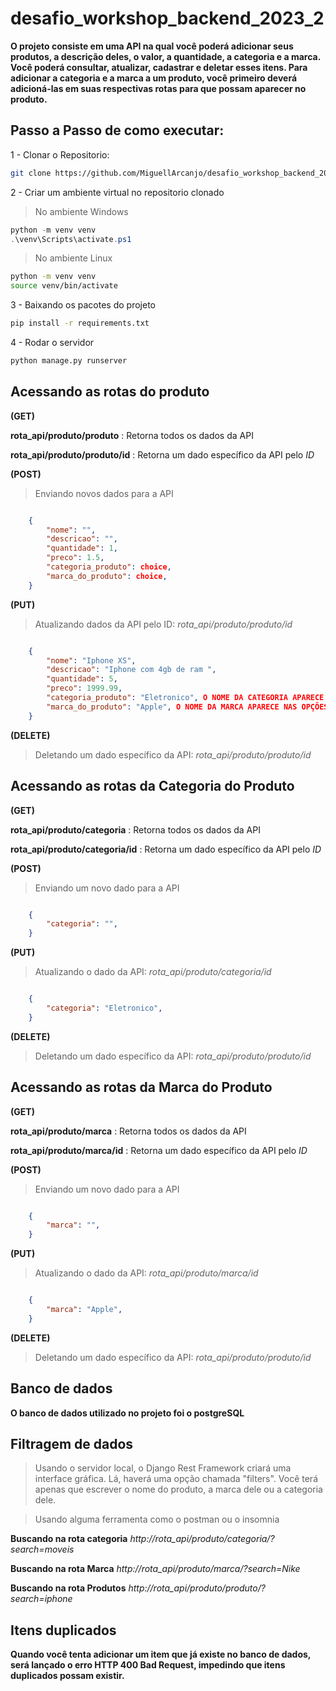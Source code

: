 # desafio_workshop_backend_2023_2

**O projeto consiste em uma API na qual você poderá adicionar seus produtos, a descrição deles, o valor, a quantidade, a categoria e a marca. Você poderá consultar, atualizar, cadastrar e deletar esses itens. Para adicionar a categoria e a marca a um produto, você primeiro deverá adicioná-las em suas respectivas rotas para que possam aparecer no produto.**

## Passo a Passo de como executar:

1 - Clonar o Repositorio:
```bash
git clone https://github.com/MiguellArcanjo/desafio_workshop_backend_2023_2.git
```

2 - Criar um ambiente virtual no repositorio clonado 
> No ambiente Windows
```ps1
python -m venv venv
.\venv\Scripts\activate.ps1
```

> No ambiente Linux
```bash
python -m venv venv
source venv/bin/activate
```

3 - Baixando os pacotes do projeto
```bash
pip install -r requirements.txt
```

4 - Rodar o servidor 
```bash
python manage.py runserver
```

## Acessando as rotas do produto

**(GET)** 

**rota_api/produto/produto** : Retorna todos os dados da API 

**rota_api/produto/produto/id** : Retorna um dado específico da API pelo *ID*

**(POST)**
> Enviando novos dados para a API
```json

    {
        "nome": "",
        "descricao": "",
        "quantidade": 1,
        "preco": 1.5,
        "categoria_produto": choice,
        "marca_do_produto": choice,
    }

```

**(PUT)**
> Atualizando dados da API pelo ID: *rota_api/produto/produto/id*
```json

    {
        "nome": "Iphone XS",
        "descricao": "Iphone com 4gb de ram ",
        "quantidade": 5,
        "preco": 1999.99,
        "categoria_produto": "Eletronico", O NOME DA CATEGORIA APARECE NAS OPÇÕES DE ESCOLHA APÓS INSERIR NA ROTA DE CATEGORIAS
        "marca_do_produto": "Apple", O NOME DA MARCA APARECE NAS OPÇÕES DE ESCOLHA APÓS INSERIR NA ROTA DE MARCAS
    }

```

**(DELETE)**
> Deletando um dado específico da API: *rota_api/produto/produto/id*


## Acessando as rotas da Categoria do Produto

**(GET)**

**rota_api/produto/categoria** : Retorna todos os dados da API 

**rota_api/produto/categoria/id** : Retorna um dado específico da API pelo *ID*

**(POST)**
> Enviando um novo dado para a API
```json

    {
        "categoria": "",
    }

```

**(PUT)**
> Atualizando o dado da API: *rota_api/produto/categoria/id*
```json

    {
        "categoria": "Eletronico",
    }

```

**(DELETE)**
> Deletando um dado específico da API: *rota_api/produto/produto/id*

## Acessando as rotas da Marca do Produto

**(GET)**

**rota_api/produto/marca** : Retorna todos os dados da API 

**rota_api/produto/marca/id** : Retorna um dado específico da API pelo *ID*

**(POST)**
> Enviando um novo dado para a API
```json

    {
        "marca": "",
    }

```

**(PUT)**
> Atualizando o dado da API: *rota_api/produto/marca/id*
```json

    {
        "marca": "Apple",
    }

```

**(DELETE)**
> Deletando um dado específico da API: *rota_api/produto/produto/id*


## Banco de dados

**O banco de dados utilizado no projeto foi o postgreSQL**

## Filtragem de dados

> Usando o servidor local, o Django Rest Framework criará uma interface gráfica. Lá, haverá uma opção chamada "filters". Você terá apenas que escrever o nome do produto, a marca dele ou a categoria dele.

> Usando alguma ferramenta como o postman ou o insomnia 

**Buscando na rota categoria**
*http://rota_api/produto/categoria/?search=moveis*

**Buscando na rota Marca**
*http://rota_api/produto/marca/?search=Nike*

**Buscando na rota Produtos**
*http://rota_api/produto/produto/?search=iphone*

## Itens duplicados

**Quando você tenta adicionar um item que já existe no banco de dados, será lançado o erro HTTP 400 Bad Request, impedindo que itens duplicados possam existir.**